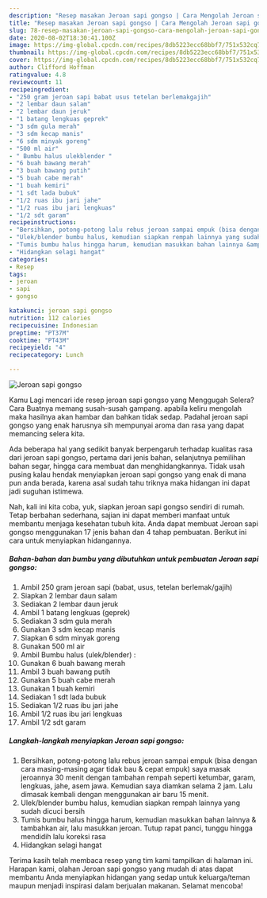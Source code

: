 ```yaml
---
description: "Resep masakan Jeroan sapi gongso | Cara Mengolah Jeroan sapi gongso Yang Enak dan Simpel"
title: "Resep masakan Jeroan sapi gongso | Cara Mengolah Jeroan sapi gongso Yang Enak dan Simpel"
slug: 78-resep-masakan-jeroan-sapi-gongso-cara-mengolah-jeroan-sapi-gongso-yang-enak-dan-simpel
date: 2020-08-02T18:30:41.100Z
image: https://img-global.cpcdn.com/recipes/8db5223ecc68bbf7/751x532cq70/jeroan-sapi-gongso-foto-resep-utama.jpg
thumbnail: https://img-global.cpcdn.com/recipes/8db5223ecc68bbf7/751x532cq70/jeroan-sapi-gongso-foto-resep-utama.jpg
cover: https://img-global.cpcdn.com/recipes/8db5223ecc68bbf7/751x532cq70/jeroan-sapi-gongso-foto-resep-utama.jpg
author: Clifford Hoffman
ratingvalue: 4.8
reviewcount: 11
recipeingredient:
- "250 gram jeroan sapi babat usus tetelan berlemakgajih"
- "2 lembar daun salam"
- "2 lembar daun jeruk"
- "1 batang lengkuas geprek"
- "3 sdm gula merah"
- "3 sdm kecap manis"
- "6 sdm minyak goreng"
- "500 ml air"
- " Bumbu halus ulekblender "
- "6 buah bawang merah"
- "3 buah bawang putih"
- "5 buah cabe merah"
- "1 buah kemiri"
- "1 sdt lada bubuk"
- "1/2 ruas ibu jari jahe"
- "1/2 ruas ibu jari lengkuas"
- "1/2 sdt garam"
recipeinstructions:
- "Bersihkan, potong-potong lalu rebus jeroan sampai empuk (bisa dengan cara masing-masing agar tidak bau &amp; cepat empuk) saya masak jeroannya 30 menit dengan tambahan rempah seperti ketumbar, garam, lengkuas, jahe, asem jawa. Kemudian saya diamkan selama 2 jam. Lalu dimasak kembali dengan menggunakan air baru 15 menit."
- "Ulek/blender bumbu halus, kemudian siapkan rempah lainnya yang sudah dicuci bersih"
- "Tumis bumbu halus hingga harum, kemudian masukkan bahan lainnya &amp; tambahkan air, lalu masukkan jeroan. Tutup rapat panci, tunggu hingga mendidih lalu koreksi rasa"
- "Hidangkan selagi hangat"
categories:
- Resep
tags:
- jeroan
- sapi
- gongso

katakunci: jeroan sapi gongso 
nutrition: 112 calories
recipecuisine: Indonesian
preptime: "PT37M"
cooktime: "PT43M"
recipeyield: "4"
recipecategory: Lunch

---
```



![Jeroan sapi gongso](https://img-global.cpcdn.com/recipes/8db5223ecc68bbf7/751x532cq70/jeroan-sapi-gongso-foto-resep-utama.jpg)

Kamu Lagi mencari ide resep jeroan sapi gongso yang Menggugah Selera? Cara Buatnya memang susah-susah gampang. apabila keliru mengolah maka hasilnya akan hambar dan bahkan tidak sedap. Padahal jeroan sapi gongso yang enak harusnya sih mempunyai aroma dan rasa yang dapat memancing selera kita.

Ada beberapa hal yang sedikit banyak berpengaruh terhadap kualitas rasa dari jeroan sapi gongso, pertama dari jenis bahan, selanjutnya pemilihan bahan segar, hingga cara membuat dan menghidangkannya. Tidak usah pusing kalau hendak menyiapkan jeroan sapi gongso yang enak di mana pun anda berada, karena asal sudah tahu triknya maka hidangan ini dapat jadi suguhan istimewa.




Nah, kali ini kita coba, yuk, siapkan jeroan sapi gongso sendiri di rumah. Tetap berbahan sederhana, sajian ini dapat memberi manfaat untuk membantu menjaga kesehatan tubuh kita. Anda dapat membuat Jeroan sapi gongso menggunakan 17 jenis bahan dan 4 tahap pembuatan. Berikut ini cara untuk menyiapkan hidangannya.

<!--inarticleads1-->

##### Bahan-bahan dan bumbu yang dibutuhkan untuk pembuatan Jeroan sapi gongso:

1. Ambil 250 gram jeroan sapi (babat, usus, tetelan berlemak/gajih)
1. Siapkan 2 lembar daun salam
1. Sediakan 2 lembar daun jeruk
1. Ambil 1 batang lengkuas (geprek)
1. Sediakan 3 sdm gula merah
1. Gunakan 3 sdm kecap manis
1. Siapkan 6 sdm minyak goreng
1. Gunakan 500 ml air
1. Ambil  Bumbu halus (ulek/blender) :
1. Gunakan 6 buah bawang merah
1. Ambil 3 buah bawang putih
1. Gunakan 5 buah cabe merah
1. Gunakan 1 buah kemiri
1. Sediakan 1 sdt lada bubuk
1. Sediakan 1/2 ruas ibu jari jahe
1. Ambil 1/2 ruas ibu jari lengkuas
1. Ambil 1/2 sdt garam




<!--inarticleads2-->

##### Langkah-langkah menyiapkan Jeroan sapi gongso:

1. Bersihkan, potong-potong lalu rebus jeroan sampai empuk (bisa dengan cara masing-masing agar tidak bau &amp; cepat empuk) saya masak jeroannya 30 menit dengan tambahan rempah seperti ketumbar, garam, lengkuas, jahe, asem jawa. Kemudian saya diamkan selama 2 jam. Lalu dimasak kembali dengan menggunakan air baru 15 menit.
1. Ulek/blender bumbu halus, kemudian siapkan rempah lainnya yang sudah dicuci bersih
1. Tumis bumbu halus hingga harum, kemudian masukkan bahan lainnya &amp; tambahkan air, lalu masukkan jeroan. Tutup rapat panci, tunggu hingga mendidih lalu koreksi rasa
1. Hidangkan selagi hangat




Terima kasih telah membaca resep yang tim kami tampilkan di halaman ini. Harapan kami, olahan Jeroan sapi gongso yang mudah di atas dapat membantu Anda menyiapkan hidangan yang sedap untuk keluarga/teman maupun menjadi inspirasi dalam berjualan makanan. Selamat mencoba!
